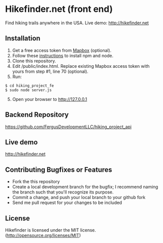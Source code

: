 # Hikefinder.net (front end)

Find hiking trails anywhere in the USA. Live demo: http://hikefinder.net

## Installation

1. Get a free access token from [Mapbox](https://docs.mapbox.com/help/how-mapbox-works/access-tokens/) (optional).
2. Follow these [instructions](https://www.taniarascia.com/how-to-install-and-use-node-js-and-npm-mac-and-windows/) to install npm and node.
3. Clone this repository.
4. Edit /public/index.html. Replace existing Mapbox access token with yours from step #1, line 70 (optional).
4. Run:
```
$ cd hiking_project_fe
$ sudo node server.js
```
5. Open your browser to http://127.0.0.1

## Backend Repository

https://github.com/FergusDevelopmentLLC/hiking_project_api


## Live demo

http://hikefinder.net

## Contributing Bugfixes or Features

* Fork the this repository
* Create a local development branch for the bugfix; I recommend naming the branch such that you'll recognize its purpose.
* Commit a change, and push your local branch to your github fork
* Send me pull request for your changes to be included

## License

Hikefinder is licensed under the MIT license. (http://opensource.org/licenses/MIT)